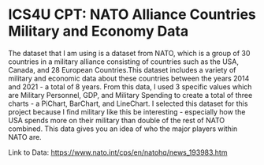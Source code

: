 
# ICS4U CPT: NATO Alliance Countries Military and Economy Data

The dataset that I am using is a dataset from NATO, which is a group of 30 countries in a military alliance consisting of countries such as the USA, Canada, and 28 European Countries.This dataset includes a variety of military and economic data about these countries between the years 2014 and 2021 - a total of 8 years. From this data, I used 3 specific values which are Military Personnel, GDP, and Military Spending to create a total of three charts - a PiChart, BarChart, and LineChart. I selected this dataset for this project because I find military like this be interesting - especially how the USA spends more on their military than double of the rest of NATO combined. This data gives you an idea of who the major players within NATO are.

Link to Data: https://www.nato.int/cps/en/natohq/news_193983.htm


